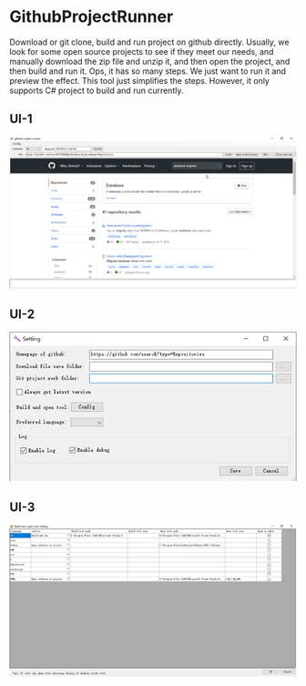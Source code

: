 # GithubProjectRunner
Download or git clone, build and run project on github directly. 
Usually, we look for some open source projects to see if they meet our needs, and manually download the zip file and unzip it, and then open the project, and then build and run it. Ops, it has so many steps. We just want
to run it and preview the effect. This tool just simplifies the steps. However, it only supports C# project to build and run currently.

## UI-1
![UI Screenshort](https://github.com/victor-wiki/StaticResources/blob/master/StaticResources/images/projs/GithubProjectRunner/main.png?raw=true)


## UI-2
![UI Screenshort](https://github.com/victor-wiki/StaticResources/blob/master/StaticResources/images/projs/GithubProjectRunner/setting.png?raw=true)

## UI-3
![UI Screenshort](https://github.com/victor-wiki/StaticResources/blob/master/StaticResources/images/projs/GithubProjectRunner/build&open_setting.png?raw=true)
